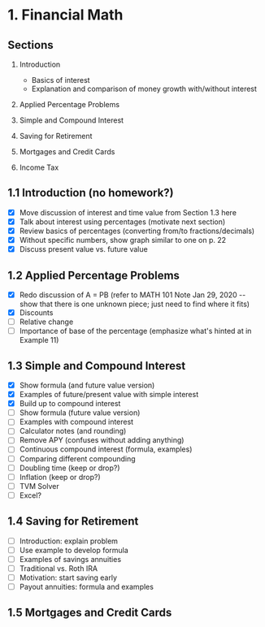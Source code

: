 # 1. Financial Math

## Sections
1. Introduction
     * Basics of interest
     * Explanation and comparison of money growth with/without interest

2. Applied Percentage Problems
3. Simple and Compound Interest
4. Saving for Retirement
5. Mortgages and Credit Cards
6. Income Tax

## 1.1 Introduction (no homework?)
* [X] Move discussion of interest and time value from Section 1.3 here
* [X] Talk about interest using percentages (motivate next section)
* [X] Review basics of percentages (converting from/to fractions/decimals)
* [X] Without specific numbers, show graph similar to one on p. 22
* [X] Discuss present value vs. future value

## 1.2 Applied Percentage Problems
* [X] Redo discussion of A = PB (refer to MATH 101 Note Jan 29, 2020 -- show that there is one unknown piece; just need to find where it fits)
* [X] Discounts
* [ ] Relative change
* [ ] Importance of base of the percentage (emphasize what's hinted at in Example 11)

## 1.3 Simple and Compound Interest
* [X] Show formula (and future value version)
* [X] Examples of future/present value with simple interest
* [X] Build up to compound interest
* [ ] Show formula (future value version)
* [ ] Examples with compound interest
* [ ] Calculator notes (and rounding)
* [ ] Remove APY (confuses without adding anything)
* [ ] Continuous compound interest (formula, examples)
* [ ] Comparing different compounding
* [ ] Doubling time (keep or drop?)
* [ ] Inflation (keep or drop?)
* [ ] TVM Solver
* [ ] Excel?

## 1.4 Saving for Retirement
* [ ] Introduction: explain problem
* [ ] Use example to develop formula
* [ ] Examples of savings annuities
* [ ] Traditional vs. Roth IRA
* [ ] Motivation: start saving early
* [ ] Payout annuities: formula and examples

## 1.5 Mortgages and Credit Cards